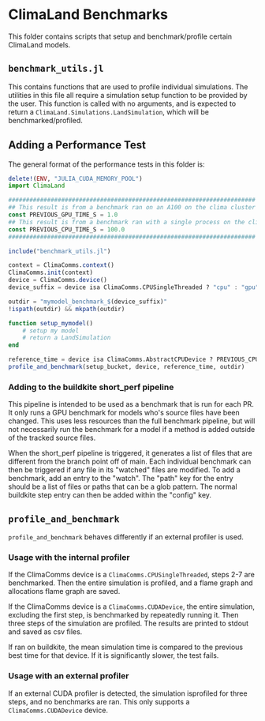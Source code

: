 # ClimaLand Benchmarks

This folder contains scripts that setup and benchmark/profile certain ClimaLand models.

## `benchmark_utils.jl`

This contains functions that are used to profile individual simulations. The utilities in this
file all require a simulation setup function to be provided by the user. This function is
called with no arguments, and is expected to return a `ClimaLand.Simulations.LandSimulation`,
which will be benchmarked/profiled.

## Adding a Performance Test

The general format of the performance tests in this folder is:

```julia
delete!(ENV, "JULIA_CUDA_MEMORY_POOL")
import ClimaLand

######################################################################
## This result is from a benchmark ran on an A100 on the clima cluster
const PREVIOUS_GPU_TIME_S = 1.0
## This result is from a benchmark ran with a single process on the clima cluster
const PREVIOUS_CPU_TIME_S = 100.0
######################################################################

include("benchmark_utils.jl")

context = ClimaComms.context()
ClimaComms.init(context)
device = ClimaComms.device()
device_suffix = device isa ClimaComms.CPUSingleThreaded ? "cpu" : "gpu"

outdir = "mymodel_benchmark_$(device_suffix)"
!ispath(outdir) && mkpath(outdir)

function setup_mymodel()
    # setup my model
    # return a LandSimulation
end

reference_time = device isa ClimaComms.AbstractCPUDevice ? PREVIOUS_CPU_TIME_S : PREVIOUS_GPU_TIME_S
profile_and_benchmark(setup_bucket, device, reference_time, outdir)
```

### Adding to the buildkite short_perf pipeline

This pipeline is intended to be used as a benchmark that is run for each PR. It only runs
a GPU benchmark for models who's source files have been changed. This uses less resources than
the full benchmark pipeline, but will not necessarily run the benchmark for a model if a method
is added outside of the tracked source files.

When the short_perf pipeline is triggered, it generates a list of files that are different
from the branch point off of main. Each individual benchmark can then be triggered if any file
in its "watched" files are modified. To add a benchmark, add an entry to the "watch".
The "path" key for the entry should be a list of files or paths that can be a glob pattern. The normal
buildkite step entry can then be added within the "config" key.



## `profile_and_benchmark`

`profile_and_benchmark` behaves differently if an external profiler is used.

### Usage with the internal profiler

If the ClimaComms device is a `ClimaComms.CPUSingleThreaded`, steps 2-7 are benchmarked. Then the entire simulation
is profiled, and a flame graph and allocations flame graph are saved.

If the ClimaComms device is a `ClimaComms.CUDADevice`, the entire simulation, excluding the first step, is benchmarked
by repeatedly running it. Then three steps of the simulation
are profiled. The results are printed to stdout and saved as csv files.

If ran on buildkite, the mean simulation
time is compared to the previous best time for that device. If it is significantly slower,
the test fails.

### Usage with an external profiler

If an external CUDA profiler is detected, the simulation isprofiled for three steps,
and no benchmarks are ran. This only supports a `ClimaComms.CUDADevice` device.
